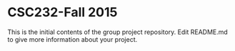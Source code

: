CSC232-Fall 2015
==================

This is the initial contents of the group project repository.
Edit README.md to give more information about your project.
